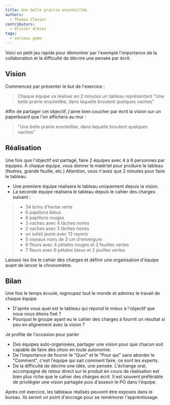 ```yaml
---
title: Une belle prairie ensoleillée
authors:
  - Thomas Clavier
contributors:
  - Olivier Albiez
tags:
  - serious game
---
```


Voici un petit jeu rapide pour démontrer par l'exemple l'importance de la collaboration et la difficulté de décrire une pensée par écrit.

## Vision

Commencez par présenter le but de l'exercice :

> Chaque équipe va réaliser en 2 minutes un tableau représentant "Une belle prairie ensoleillée, dans laquelle broutent quelques vaches"

Affin de partager cet objectif, j'aime bien coucher par écrit la vision sur un paperboard que l'on affichera au mur :

> "Une belle prairie ensoleillée, dans laquelle broutent quelques vaches"

## Réalisation

Une fois que l'objectif est partagé, faire 2 équipes avec 4 à 6 personnes par équipes. À chaque équipe, vous donner le matériel pour produire le tableau (feutres, grande feuille, etc.) Attention, vous n'avez que 2 minutes pour faire le tableau.

- Une premiere équipe réalisera le tableau uniquement depuis la vision.
- La seconde équipe réalisera le tableau depuis le cahier des charges suivant :

> - 34 brins d'herbe verte
> - 6 papillons bleus
> - 8 papillons rouges
> - 3 vaches avec 4 tâches noires
> - 2 vaches avec 3 tâches noires
> - un soleil jaune avec 13 rayons
> - 5 oiseaux noirs de 3 cm d'envergure
> - 6 fleurs avec 4 pétales rouges et 3 feuilles vertes
> - 7 fleurs avec 6 pétales bleus et 2 jeuilles vertes

Laissez-les lire le cahier des charges et définir une organisation d'équipe avant de lancer le chronomètre.

## Bilan

Une fois le temps écoulé, regroupez tout le monde et admirez le travail de chaque équipe.

- D'après vous quel est le tableau qui répond le mieux à l'objectif que nous nous étions fixé ?
- Pourquoi le groupe ayant eu le cahier des charges à fournit un résultat si peu en alignement avec la vision ?

Je profite de l'occasion pour parler

- Des équipes auto-organisées, partager une vision pour que chacun soit capable de faire des choix en toute autonomie.
- De l'importance de fournir le "Quoi" et le "Pour qui" sans aborder le "Comment", c'est l'équipe qui sait comment faire, ce sont les experts.
- De la difficulté de décrire une idée, une pensée. L'échange oral, accompagné de retour direct sur le produit en cours de réalisation est bien plus riche que le cahier des charges écrit. Il est souvent préférable de privilégier une vision partagée puis d'asseoir le PO dans l'équipe.

Après cet exercice, les tableaux réalisés peuvent être exposés dans le bureau. Ils seront un point d'ancrage pour se remémorer l'apprentissage.
